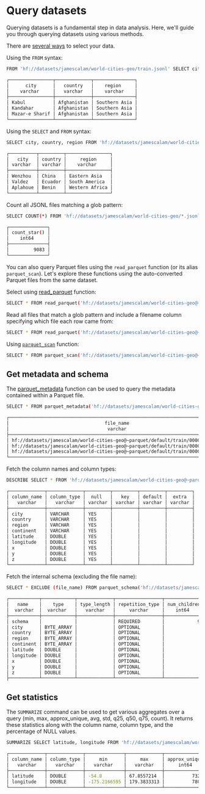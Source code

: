 # Query datasets

Querying datasets is a fundamental step in data analysis. Here, we'll guide you through querying datasets using various methods.

There are [several ways](https://duckdb.org/docs/data/parquet/overview.html) to select your data.

Using the `FROM` syntax:
```bash
FROM 'hf://datasets/jamescalam/world-cities-geo/train.jsonl' SELECT city, country, region LIMIT 3;

┌────────────────┬─────────────┬───────────────┐
│      city      │   country   │    region     │
│    varchar     │   varchar   │    varchar    │
├────────────────┼─────────────┼───────────────┤
│ Kabul          │ Afghanistan │ Southern Asia │
│ Kandahar       │ Afghanistan │ Southern Asia │
│ Mazar-e Sharif │ Afghanistan │ Southern Asia │
└────────────────┴─────────────┴───────────────┘

```

Using the `SELECT` and `FROM` syntax:

```bash
SELECT city, country, region FROM 'hf://datasets/jamescalam/world-cities-geo/train.jsonl' USING SAMPLE 3;

┌──────────┬─────────┬────────────────┐
│   city   │ country │     region     │
│ varchar  │ varchar │    varchar     │
├──────────┼─────────┼────────────────┤
│ Wenzhou  │ China   │ Eastern Asia   │
│ Valdez   │ Ecuador │ South America  │
│ Aplahoue │ Benin   │ Western Africa │
└──────────┴─────────┴────────────────┘

```

Count all JSONL files matching a glob pattern:

```bash
SELECT COUNT(*) FROM 'hf://datasets/jamescalam/world-cities-geo/*.jsonl';

┌──────────────┐
│ count_star() │
│    int64     │
├──────────────┤
│         9083 │
└──────────────┘

```

You can also query Parquet files using the `read_parquet` function (or its alias `parquet_scan`). Let's explore these functions using the auto-converted Parquet files from the same dataset.

Select using [read_parquet](https://duckdb.org/docs/guides/file_formats/query_parquet.html) function:

```bash
SELECT * FROM read_parquet('hf://datasets/jamescalam/world-cities-geo@~parquet/default/**/*.parquet') LIMIT 3;
```

Read all files that match a glob pattern and include a filename column specifying which file each row came from:

```bash
SELECT * FROM read_parquet('hf://datasets/jamescalam/world-cities-geo@~parquet/default/**/*.parquet', filename = true) LIMIT 3;
```

Using [`parquet_scan`](https://duckdb.org/docs/data/parquet/overview) function:

```bash
SELECT * FROM parquet_scan('hf://datasets/jamescalam/world-cities-geo@~parquet/default/**/*.parquet') LIMIT 3;
```

## Get metadata and schema

The [parquet_metadata](https://duckdb.org/docs/data/parquet/metadata.html) function can be used to query the metadata contained within a Parquet file.

```bash
SELECT * FROM parquet_metadata('hf://datasets/jamescalam/world-cities-geo@~parquet/default/train/0000.parquet');

┌───────────────────────────────────────────────────────────────────────────────┬──────────────┬────────────────────┬─────────────┐
│                                   file_name                                   │ row_group_id │ row_group_num_rows │ compression │
│                                    varchar                                    │    int64     │       int64        │   varchar   │
├───────────────────────────────────────────────────────────────────────────────┼──────────────┼────────────────────┼─────────────┤
│ hf://datasets/jamescalam/world-cities-geo@~parquet/default/train/0000.parquet │            0 │               1000 │ SNAPPY      │
│ hf://datasets/jamescalam/world-cities-geo@~parquet/default/train/0000.parquet │            0 │               1000 │ SNAPPY      │
│ hf://datasets/jamescalam/world-cities-geo@~parquet/default/train/0000.parquet │            0 │               1000 │ SNAPPY      │
└───────────────────────────────────────────────────────────────────────────────┴──────────────┴────────────────────┴─────────────┘

```

Fetch the column names and column types:

```bash
DESCRIBE SELECT * FROM 'hf://datasets/jamescalam/world-cities-geo@~parquet/default/train/0000.parquet';

┌─────────────┬─────────────┬─────────┬─────────┬─────────┬─────────┐
│ column_name │ column_type │  null   │   key   │ default │  extra  │
│   varchar   │   varchar   │ varchar │ varchar │ varchar │ varchar │
├─────────────┼─────────────┼─────────┼─────────┼─────────┼─────────┤
│ city        │ VARCHAR     │ YES     │         │         │         │
│ country     │ VARCHAR     │ YES     │         │         │         │
│ region      │ VARCHAR     │ YES     │         │         │         │
│ continent   │ VARCHAR     │ YES     │         │         │         │
│ latitude    │ DOUBLE      │ YES     │         │         │         │
│ longitude   │ DOUBLE      │ YES     │         │         │         │
│ x           │ DOUBLE      │ YES     │         │         │         │
│ y           │ DOUBLE      │ YES     │         │         │         │
│ z           │ DOUBLE      │ YES     │         │         │         │
└─────────────┴─────────────┴─────────┴─────────┴─────────┴─────────┘

```

Fetch the internal schema (excluding the file name):

```bash
SELECT * EXCLUDE (file_name) FROM parquet_schema('hf://datasets/jamescalam/world-cities-geo@~parquet/default/train/0000.parquet');

┌───────────┬────────────┬─────────────┬─────────────────┬──────────────┬────────────────┬───────┬───────────┬──────────┬──────────────┐
│   name    │    type    │ type_length │ repetition_type │ num_children │ converted_type │ scale │ precision │ field_id │ logical_type │
│  varchar  │  varchar   │   varchar   │     varchar     │    int64     │    varchar     │ int64 │   int64   │  int64   │   varchar    │
├───────────┼────────────┼─────────────┼─────────────────┼──────────────┼────────────────┼───────┼───────────┼──────────┼──────────────┤
│ schema    │            │             │ REQUIRED        │            9 │                │       │           │          │              │
│ city      │ BYTE_ARRAY │             │ OPTIONAL        │              │ UTF8           │       │           │          │ StringType() │
│ country   │ BYTE_ARRAY │             │ OPTIONAL        │              │ UTF8           │       │           │          │ StringType() │
│ region    │ BYTE_ARRAY │             │ OPTIONAL        │              │ UTF8           │       │           │          │ StringType() │
│ continent │ BYTE_ARRAY │             │ OPTIONAL        │              │ UTF8           │       │           │          │ StringType() │
│ latitude  │ DOUBLE     │             │ OPTIONAL        │              │                │       │           │          │              │
│ longitude │ DOUBLE     │             │ OPTIONAL        │              │                │       │           │          │              │
│ x         │ DOUBLE     │             │ OPTIONAL        │              │                │       │           │          │              │
│ y         │ DOUBLE     │             │ OPTIONAL        │              │                │       │           │          │              │
│ z         │ DOUBLE     │             │ OPTIONAL        │              │                │       │           │          │              │
├───────────┴────────────┴─────────────┴─────────────────┴──────────────┴────────────────┴───────┴───────────┴──────────┴──────────────┤

```

## Get statistics

The `SUMMARIZE` command can be used to get various aggregates over a query (min, max, approx_unique, avg, std, q25, q50, q75, count). It returns these statistics along with the column name, column type, and the percentage of NULL values.

```bash
SUMMARIZE SELECT latitude, longitude FROM 'hf://datasets/jamescalam/world-cities-geo@~parquet/default/train/0000.parquet';

┌─────────────┬─────────────┬──────────────┬─────────────┬───────────────┬────────────────────┬───────────────────┬────────────────────┬───────────────────┬────────────────────┬───────┐
│ column_name │ column_type │     min      │     max     │ approx_unique │        avg         │        std        │        q25         │        q50        │        q75         │ count │
│   varchar   │   varchar   │   varchar    │   varchar   │     int64     │      varchar       │      varchar      │      varchar       │      varchar      │      varchar       │ int64 │
├─────────────┼─────────────┼──────────────┼─────────────┼───────────────┼────────────────────┼───────────────────┼────────────────────┼───────────────────┼────────────────────┼───────┤
│ latitude    │ DOUBLE      │ -54.8        │ 67.8557214  │          7324 │ 22.5004568364307   │ 26.77045468469093 │ 6.065424395863388  │ 29.33687520478191 │ 44.88357641321427  │  9083 │
│ longitude   │ DOUBLE      │ -175.2166595 │ 179.3833313 │          7802 │ 14.699333721953098 │ 63.93672742608224 │ -7.077471714978484 │ 19.19758476462836 │ 43.782932169927165 │  9083 │
└─────────────┴─────────────┴──────────────┴─────────────┴───────────────┴────────────────────┴───────────────────┴────────────────────┴───────────────────┴────────────────────┴───────┘

```
